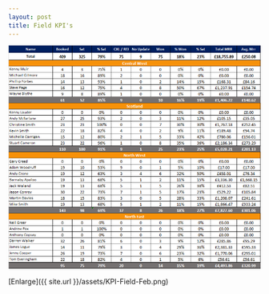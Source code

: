 ```yaml
---
layout: post
title: Field KPI's
---
```



![My helpful screenshot](/assets/KPI-Field-Feb.png)

[Enlarge]({{ site.url }}/assets/KPI-Field-Feb.png)
